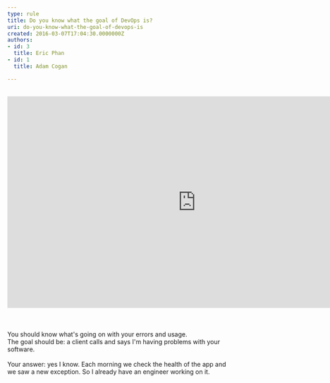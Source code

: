 ```yaml
---
type: rule
title: Do you know what the goal of DevOps is?
uri: do-you-know-what-the-goal-of-devops-is
created: 2016-03-07T17:04:30.0000000Z
authors:
- id: 3
  title: Eric Phan
- id: 1
  title: Adam Cogan

---
```




<span class='intro'> <div>​​​<br></div><div class="ms-rtestate-read ms-rte-embedcode ms-rte-embedil ms-rtestate-notify" unselectable="on"><iframe width="853" height="480" src="https&#58;//www.youtube.com/embed/_I94-tJlovg?rel=0" frameborder="0"></iframe>&#160;</div><br><div><br></div><div>You should know what's going on with your errors and usage.<br>The goal should be&#58; a client calls and says I'm having problems with your software.<br>&#160;<br>Your answer&#58; yes I know. Each morning we check the health of the app and we saw a new exception. So I already have an engineer working on it.<br>​​​​​<br></div> </span>




